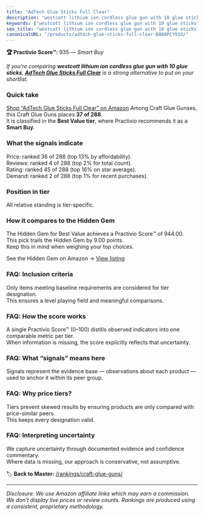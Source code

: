 ```yaml
---
title: "AdTech Glue Sticks Full Clear"
description: "westcott lithium ion cordless glue gun with 10 glue sticks: Data-driven within Best Value ranking using the Practivio Score™. Positioned by quality, value, dem…"
keywords: ["westcott lithium ion cordless glue gun with 10 glue sticks"]
seo_title: "westcott lithium ion cordless glue gun with 10 glue sticks — Smart Buy Best Value (2025)"
canonicalURL: "/products/adtech-glue-sticks-full-clear-B000PCY91O/"
---
```


**🏆 Practivio Score™:** 935 — _Smart Buy_


*If you're comparing **westcott lithium ion cordless glue gun with 10 glue sticks**, **[AdTech Glue Sticks Full Clear](https://www.amazon.com/dp/B000PCY91O?tag=practivio-20)** is a strong alternative to put on your shortlist.*
### Quick take
[Shop “AdTech Glue Sticks Full Clear” on Amazon](https://www.amazon.com/dp/B000PCY91O?tag=practivio-20)
Among Craft Glue Gunses, this Craft Glue Guns places **37 of 288**.  
It is classified in the **Best Value tier**, where Practivio recommends it as a **Smart Buy**.

### What the signals indicate
Price: ranked 36 of 288 (top 13% by affordability).  
Reviews: ranked 4 of 288 (top 2% for total count).  
Rating: ranked 45 of 288 (top 16% on star average).  
Demand: ranked 2 of 288 (top 1% for recent purchases).

### Position in tier
All relative standing is tier-specific.

### How it compares to the Hidden Gem
The Hidden Gem for Best Value achieves a Practivio Score™ of 944.00.  
This pick trails the Hidden Gem by 9.00 points.  
Keep this in mind when weighing your top choices.  

See the Hidden Gem on Amazon → [View listing](https://www.amazon.com/dp/B071HH42WW?tag=practivio-20)

### FAQ: Inclusion criteria
Only items meeting baseline requirements are considered for tier designation.  
This ensures a level playing field and meaningful comparisons.

### FAQ: How the score works
A single Practivio Score™ (0–100) distills observed indicators into one comparable metric per tier.  
When information is missing, the score explicitly reflects that uncertainty.

### FAQ: What “signals” means here
Signals represent the evidence base — observations about each product — used to anchor it within its peer group.

### FAQ: Why price tiers?
Tiers prevent skewed results by ensuring products are only compared with price-similar peers.  
This keeps every designation valid.

### FAQ: Interpreting uncertainty
We capture uncertainty through documented evidence and confidence commentary.  
Where data is missing, our approach is conservative, not assumptive.


🏷️ **Back to Master:** [/rankings/craft-glue-guns/](/rankings/craft-glue-guns/)

---
_Disclosure: We use Amazon affiliate links which may earn a commission. We don’t display live prices or review counts. Rankings are produced using a consistent, proprietary methodology._
